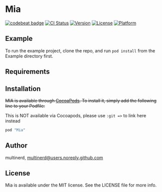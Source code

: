 # Mia

[![codebeat badge](https://codebeat.co/badges/c2d27f95-2d07-4e0f-a321-2c98c629fd1f)](https://codebeat.co/projects/github-com-multinerd-mia-master)
[![CI Status](http://img.shields.io/travis/multinerd/Mia.svg?style=flat)](https://travis-ci.org/multinerd/Mia)
[![Version](https://img.shields.io/cocoapods/v/Mia.svg?style=flat)](http://cocoapods.org/pods/Mia)
[![License](https://img.shields.io/cocoapods/l/Mia.svg?style=flat)](http://cocoapods.org/pods/Mia)
[![Platform](https://img.shields.io/cocoapods/p/Mia.svg?style=flat)](http://cocoapods.org/pods/Mia)

## Example

To run the example project, clone the repo, and run `pod install` from the Example directory first.

## Requirements

## Installation

~~MIA is available through [CocoaPods](http://cocoapods.org). To install it, simply add the following line to your Podfile:~~

This is NOT available via Cocoapods, please use `:git =>` to link here instead
```ruby
pod "Mia"
```

## Author

multinerd, multinerd@users.noreply.github.com

## License

Mia is available under the MIT license. See the LICENSE file for more info.
